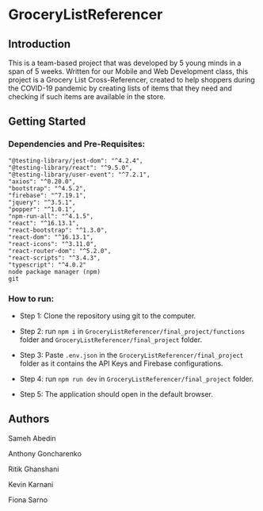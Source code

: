 # GroceryListReferencer

## Introduction

This is a team-based project that was developed by 5 young minds in a span of 5 weeks. Written for our Mobile and Web Development class, this project is a Grocery List Cross-Referencer, created to help shoppers during the COVID-19 pandemic by creating lists of items that they need and checking if such items are available in the store.

## Getting Started

### Dependencies and Pre-Requisites: 
```
"@testing-library/jest-dom": "^4.2.4",
"@testing-library/react": "^9.5.0",
"@testing-library/user-event": "^7.2.1",
"axios": "^0.20.0",
"bootstrap": "^4.5.2",
"firebase": "^7.19.1",
"jquery": "^3.5.1",
"popper": "^1.0.1",
"npm-run-all": "^4.1.5",
"react": "^16.13.1",
"react-bootstrap": "^1.3.0",
"react-dom": "^16.13.1",
"react-icons": "^3.11.0",
"react-router-dom": "^5.2.0",
"react-scripts": "^3.4.3",
"typescript": "^4.0.2"
node package manager (npm)
git
```
        
### How to run:

* Step 1: Clone the repository using git to the computer.

* Step 2: run `npm i` in `GroceryListReferencer/final_project/functions` folder and  `GroceryListReferencer/final_project` folder.
         
* Step 3: Paste `.env.json` in the `GroceryListReferencer/final_project` folder as it contains the API Keys and Firebase configurations. 

* Step 4: run `npm run dev` in `GroceryListReferencer/final_project` folder. 

* Step 5: The application should open in the default browser. 

## Authors
Sameh Abedin

Anthony Goncharenko

Ritik Ghanshani

Kevin Karnani

Fiona Sarno